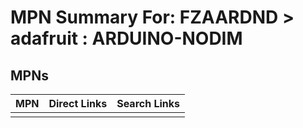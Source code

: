



# MPN Summary For: FZAARDND > adafruit : ARDUINO-NODIM

## MPNs
  

|MPN|Direct Links|Search Links|
| :--- | :--- | :--- |
||||
